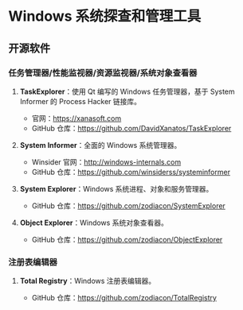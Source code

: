 # Windows 系统探查和管理工具

## 开源软件

### 任务管理器/性能监视器/资源监视器/系统对象查看器

1. **TaskExplorer**：使用 Qt 编写的 Windows 任务管理器，基于 System Informer 的 Process Hacker 链接库。

   - 官网：https://xanasoft.com
   - GitHub 仓库：https://github.com/DavidXanatos/TaskExplorer

2. **System Informer**：全面的 Windows 系统管理器。

   - Winsider 官网：http://windows-internals.com
   - GitHub 仓库：https://github.com/winsiderss/systeminformer

3. **System Explorer**：Windows 系统进程、对象和服务管理器。

   - GitHub 仓库：https://github.com/zodiacon/SystemExplorer

4. **Object Explorer**：Windows 系统对象查看器。

   - GitHub 仓库：https://github.com/zodiacon/ObjectExplorer

### 注册表编辑器

1. **Total Registry**：Windows 注册表编辑器。

   - GitHub 仓库：https://github.com/zodiacon/TotalRegistry
